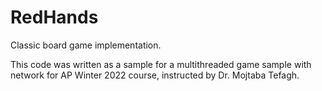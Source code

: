 # RedHands

Classic board game implementation.


This code was written as a sample for a multithreaded game sample with network for AP Winter 2022 course, instructed by Dr. Mojtaba Tefagh.
